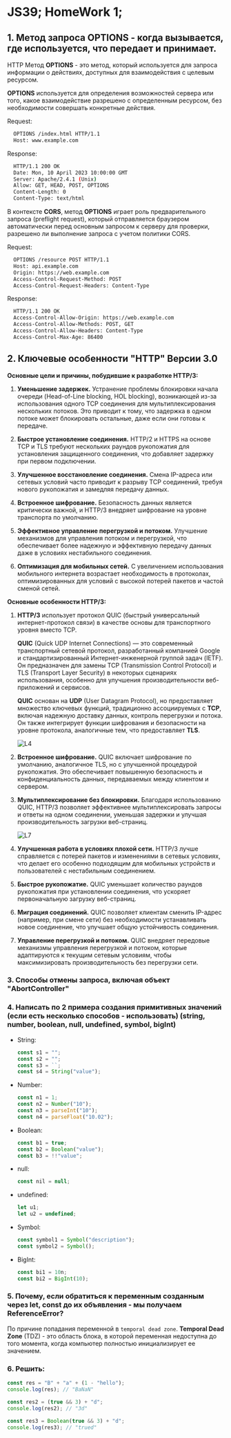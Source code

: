 # JS39; HomeWork 1;

## 1. Метод запроса OPTIONS - когда вызывается, где используется, что передает и принимает.

HTTP Метод **OPTIONS** - это метод, который используется для запроса информации о действиях, доступных для взаимодействия с целевым ресурсом.

**OPTIONS** используется для определения возможностей сервера или того, какое взаимодействие разрешено с определенным ресурсом, без необходимости совершать конкретные действия.

Request:

```bash
  OPTIONS /index.html HTTP/1.1
  Host: www.example.com
```

Response:

```bash
  HTTP/1.1 200 OK
  Date: Mon, 10 April 2023 10:00:00 GMT
  Server: Apache/2.4.1 (Unix)
  Allow: GET, HEAD, POST, OPTIONS
  Content-Length: 0
  Content-Type: text/html
```

В контексте **CORS**, метод **OPTIONS** играет роль предварительного запроса (preflight request), который отправляется браузером автоматически перед основным запросом к серверу для проверки, разрешено ли выполнение запроса с учетом политики CORS.

Request:

```bash
  OPTIONS /resource POST HTTP/1.1
  Host: api.example.com
  Origin: https://web.example.com
  Access-Control-Request-Method: POST
  Access-Control-Request-Headers: Content-Type
```

Response:

```bash
  HTTP/1.1 200 OK
  Access-Control-Allow-Origin: https://web.example.com
  Access-Control-Allow-Methods: POST, GET
  Access-Control-Allow-Headers: Content-Type
  Access-Control-Max-Age: 86400
```

## 2. Ключевые особенности "HTTP" Версии 3.0

**Основные цели и причины, побудившие к разработке HTTP/3:**

1. **Уменьшение задержек.** Устранение проблемы блокировки начала очереди (Head-of-Line blocking, HOL blocking), возникающей из-за использования одного TCP соединения для мультиплексирования нескольких потоков. Это приводит к тому, что задержка в одном потоке может блокировать остальные, даже если они готовы к передаче.

2. **Быстрое установление соединения.** HTTP/2 и HTTPS на основе TCP и TLS требуют нескольких раундов рукопожатия для установления защищенного соединения, что добавляет задержку при первом подключении.

3. **Улучшенное восстановление соединения.** Смена IP-адреса или сетевых условий часто приводит к разрыву TCP соединений, требуя нового рукопожатия и замедляя передачу данных.

4. **Встроенное шифрование.** Безопасность данных является критически важной, и HTTP/3 внедряет шифрование на уровне транспорта по умолчанию.

5. **Эффективное управление перегрузкой и потоком.** Улучшение механизмов для управления потоком и перегрузкой, что обеспечивает более надежную и эффективную передачу данных даже в условиях нестабильного соединения.

6. **Оптимизация для мобильных сетей.** С увеличением использования мобильного интернета возрастает необходимость в протоколах, оптимизированных для условий с высокой потерей пакетов и частой сменой сетей.

**Основные особенности HTTP/3:**

1. **HTTP/3** использует протокол QUIC (быстрый универсальный интернет-протокол связи) в качестве основы для транспортного уровня вместо TCP.

   **QUIC** (Quick UDP Internet Connections) — это современный транспортный сетевой протокол, разработанный компанией Google и стандартизированный Интернет-инженерной группой задач (IETF). Он предназначен для замены TCP (Transmission Control Protocol) и TLS (Transport Layer Security) в некоторых сценариях использования, особенно для улучшения производительности веб-приложений и сервисов.

   **QUIC** основан на **UDP** (User Datagram Protocol), но предоставляет множество ключевых функций, традиционно ассоциируемых с **TCP**, включая надежную доставку данных, контроль перегрузки и потока. Он также интегрирует функции шифрования и безопасности на уровне протокола, аналогичные тем, что предоставляет **TLS**.

   ![L4](/assets/L4.png)

2. **Встроенное шифрование.**
   QUIC включает шифрование по умолчанию, аналогичное TLS, но с улучшенной процедурой рукопожатия. Это обеспечивает повышенную безопасность и конфиденциальность данных, передаваемых между клиентом и сервером.

3. **Мультиплексирование без блокировки.**
   Благодаря использованию QUIC, HTTP/3 позволяет эффективнее мультиплексировать запросы и ответы на одном соединении, уменьшая задержки и улучшая производительность загрузки веб-страниц.

   ![L7](/assets/L7.png)

4. **Улучшенная работа в условиях плохой сети.**
   HTTP/3 лучше справляется с потерей пакетов и изменениями в сетевых условиях, что делает его особенно подходящим для мобильных устройств и пользователей с нестабильным соединением.

5. **Быстрое рукопожатие.**
   QUIC уменьшает количество раундов рукопожатия при установлении соединения, что ускоряет первоначальную загрузку веб-страниц.

6. **Миграция соединений.**
   QUIC позволяет клиентам сменить IP-адрес (например, при смене сети) без необходимости устанавливать новое соединение, что улучшает общую устойчивость соединения.

7. **Управление перегрузкой и потоком.**
   QUIC внедряет передовые механизмы управления перегрузкой и потоком, которые адаптируются к текущим сетевым условиям, чтобы максимизировать производительность без перегрузки сети.

### 3. Cпособы отмены запроса, включая объект "AbortController"

### 4. Написать по 2 примера создания примитивных значений (если есть несколько способов - использовать) (string, number, boolean, null, undefined, symbol, bigInt)

- String:

  ```js
  const s1 = "";
  const s2 = "";
  const s3 = ``;
  const s4 = String("value");
  ```

- Number:

  ```js
  const n1 = 1;
  const n2 = Number("10");
  const n3 = parseInt("10");
  const n4 = parseFloat("10.02");
  ```

- Boolean:

  ```js
  const b1 = true;
  const b2 = Boolean("value");
  const b3 = !!"value";
  ```

- null:

  ```js
  const nil = null;
  ```

- undefined:

  ```js
  let u1;
  let u2 = undefined;
  ```

- Symbol:

  ```js
  const symbol1 = Symbol("description");
  const symbol2 = Symbol();
  ```

- BigInt:

  ```js
  const bi1 = 10n;
  const bi2 = BigInt(10);
  ```

### 5. Почему, если обратиться к переменным созданным через let, const до их объявления - мы получаем ReferenceError?

По причине попадания переменной в `temporal dead zone`.
**Temporal Dead Zone** (TDZ) - это область блока, в которой переменная недоступна до того момента, когда компьютер полностью инициализирует ее значением.

### 6. Решить:

```js
const res = "B" + "a" + (1 - "hello");
console.log(res); // "BaNaN"
```

```js
const res2 = (true && 3) + "d";
console.log(res2); // "3d"
```

```js
const res3 = Boolean(true && 3) + "d";
console.log(res3); // "trued"
```
